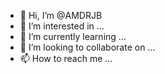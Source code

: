- 👋 Hi, I’m @AMDRJB
- 👀 I’m interested in ...
- 🌱 I’m currently learning ...
- 💞️ I’m looking to collaborate on ...
- 📫 How to reach me ...

<!---
AMDRJB/AMDRJB is a ✨ special ✨ repository because its `README.md` (this file) appears on your GitHub profile.
You can click the Preview link to take a look at your changes.
-
